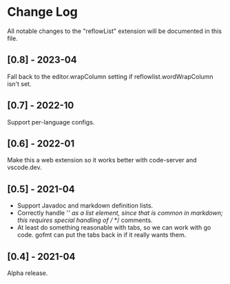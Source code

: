# Change Log

All notable changes to the "reflowList" extension will be documented in this file.

## [0.8] - 2023-04

Fall back to the editor.wrapColumn setting if reflowlist.wordWrapColumn isn't
set.

## [0.7] - 2022-10

Support per-language configs.

## [0.6] - 2022-01

Make this a web extension so it works better with code-server and vscode.dev.

## [0.5] - 2021-04

- Support Javadoc and markdown definition lists.
- Correctly handle '*' as a list element, since that is common in markdown; this
  requires special handling of /* */ comments.
- At least do something reasonable with tabs, so we can work with go code. gofmt
  can put the tabs back in if it really wants them.

## [0.4] - 2021-04

Alpha release.

